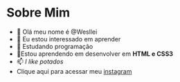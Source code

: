 # Sobre Mim
- 👋 Olá meu nome é @Wesllei
- 👀 Eu estou interessado em aprender 
- 🌱 Estudando programação
- 💞️Estou aprendendo em desenvolver em **HTML e CSS3**
- 📫 *I like potados*
- Clique aqui para acessar meu [instagram](https://www.instagram.com/wesllei_kleis/)
<!---
OsvaldoBatata/OsvaldoBatata is a ✨ special ✨ repository because its `README.md` (this file) appears on your GitHub profile.
You can click the Preview link to take a look at your changes.
--->
